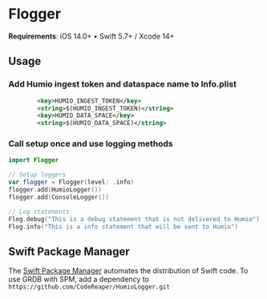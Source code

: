 # Flogger

**Requirements**: iOS 14.0+ &bull; Swift 5.7+ / Xcode 14+

## Usage

### Add Humio ingest token and dataspace name to Info.plist
```xml
        <key>HUMIO_INGEST_TOKEN</key>
        <string>$(HUMIO_INGEST_TOKEN)</string>
        <key>HUMIO_DATA_SPACE</key>
        <string>$(HUMIO_DATA_SPACE)</string>
```

### Call setup once and use logging methods
```swift
import Flogger

// Setup loggers
var flogger = Flogger(level: .info)
flogger.add(HumioLogger())
flogger.add(ConsoleLogger())

// Log statements
Flog.debug("This is a debug statement that is not delivered to Humio")
Flog.info("This is a info statement that will be sent to Humio")
```

## Swift Package Manager

The [Swift Package Manager](https://swift.org/package-manager/) automates the distribution of Swift code. To use GRDB with SPM, add a dependency to `https://github.com/CodeReaper/HumioLogger.git`
